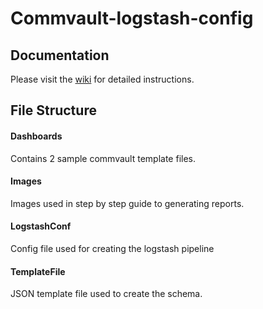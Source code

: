 # Commvault-logstash-config



## Documentation
Please visit the [wiki](https://github.com/CommvaultEngg/Commvault-logstash-config/wiki) for detailed instructions.


## File Structure 

#### Dashboards

Contains 2 sample commvault template files.

####  Images 

Images used in step by step guide to generating reports.

#### LogstashConf

Config file used for creating the logstash pipeline

#### TemplateFile 

JSON template file used to create the schema.





